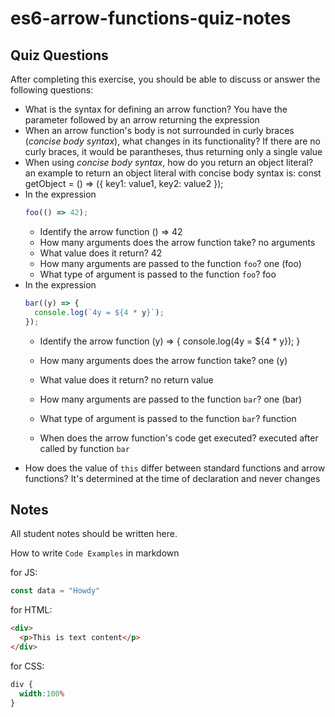 # es6-arrow-functions-quiz-notes

## Quiz Questions

After completing this exercise, you should be able to discuss or answer the following questions:

- What is the syntax for defining an arrow function?
You have the parameter followed by an arrow returning the expression
- When an arrow function's body is not surrounded in curly braces (_concise body syntax_), what changes in its functionality?
If there are no curly braces, it would be parantheses, thus returning only a single value
- When using _concise body syntax_, how do you return an object literal?
an example to return an object literal with concise body syntax is:
const getObject = () => ({ key1: value1, key2: value2 });
- In the expression
    ```js
    foo(() => 42);
    ```
  - Identify the arrow function
() => 42
  - How many arguments does the arrow function take?
no arguments
  - What value does it return?
42
  - How many arguments are passed to the function `foo`?
one (foo)
  - What type of argument is passed to the function `foo`?
foo
- In the expression
    ```js
    bar((y) => {
      console.log(`4y = ${4 * y}`);
    });
    ```
  - Identify the arrow function
(y) => { console.log(4y = ${4 * y}); }

  - How many arguments does the arrow function take?
one (y)
  - What value does it return?
no return value
  - How many arguments are passed to the function `bar`?
one (bar)
  - What type of argument is passed to the function `bar`?
function
  - When does the arrow function's code get executed?
executed after called by function `bar`
- How does the value of `this` differ between standard functions and arrow functions?
It's determined at the time of declaration and never changes

## Notes

All student notes should be written here.


How to write `Code Examples` in markdown

for JS:
```javascript
const data = "Howdy"
```

for HTML:
```html
<div>
  <p>This is text content</p>
</div>
```

for CSS:
```css
div {
  width:100%
}
```
